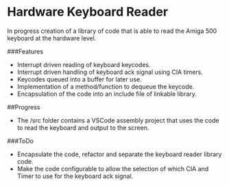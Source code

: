 # Hardware Keyboard Reader
In progress creation of a library of code that is able to read the Amiga 500 keyboard at the hardware level.

###Features
 - Interrupt driven reading of keyboard keycodes.
 - Interrupt driven handling of keyboard ack signal using CIA timers.
 - Keycodes queued into a buffer for later use.
 - Implementation of a method/function to dequeue the keycode.
 - Encapsulation of the code into an include file of linkable library.

##Progress
 - The /src folder contains a VSCode assembly project that uses the code to read the keyboard and output to the screen.

###ToDo
- Encapsulate the code, refactor and separate the keyboard reader library code.
- Make the code configurable to allow the selection of which CIA and Timer to use for the keyboard ack signal.

  
